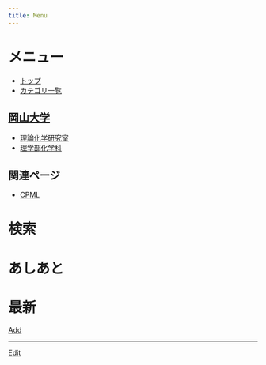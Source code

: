 ```yaml
---
title: Menu
---
```


# メニュー

* [トップ](/FrontPage)
* [カテゴリ一覧](/カテゴリ一覧)

## [岡山大学](/岡山大学)

* [理論化学研究室](http://theochem.chem.okayama-u.ac.jp)
* [理学部化学科](http://chem.okayama-u.ac.jp)

## 関連ページ

* [CPML](/CPML)



# 検索



<!--  -->
<!--   //Too heavy. -->






















<!--  -->



# あしあと



<!-- !!!Recall -->
<!--  -->





# 最新



[Add](/Add)







----

[Edit](https://github.com/vitroid/vitroid.github.io/edit/master/MD/Menu.md)

